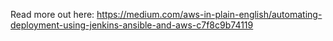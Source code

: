 Read more out here: https://medium.com/aws-in-plain-english/automating-deployment-using-jenkins-ansible-and-aws-c7f8c9b74119
